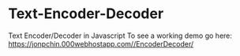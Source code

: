 # Text-Encoder-Decoder
Text Encoder/Decoder in Javascript
To see a working demo go here:
https://jonpchin.000webhostapp.com//EncoderDecoder/